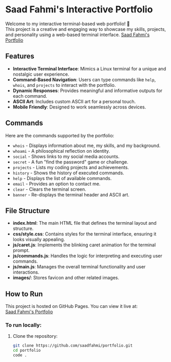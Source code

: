 # Saad Fahmi's Interactive Portfolio

Welcome to my interactive terminal-based web portfolio! 🚀  
This project is a creative and engaging way to showcase my skills, projects, and personality using a web-based terminal interface.
[Saad Fahmi's Portfolio](https://saadfahmi.github.io/portfolio/)

## Features
- **Interactive Terminal Interface**: Mimics a Linux terminal for a unique and nostalgic user experience.
- **Command-Based Navigation**: Users can type commands like `help`, `whois`, and `projects` to interact with the portfolio.
- **Dynamic Responses**: Provides meaningful and informative outputs for each command.
- **ASCII Art**: Includes custom ASCII art for a personal touch.
- **Mobile Friendly**: Designed to work seamlessly across devices.

## Commands
Here are the commands supported by the portfolio:
- `whois` - Displays information about me, my skills, and my background.
- `whoami` - A philosophical reflection on identity.
- `social` - Shows links to my social media accounts.
- `secret` - A fun "find the password" game or challenge.
- `projects` - Lists my coding projects and achievements.
- `history` - Shows the history of executed commands.
- `help` - Displays the list of available commands.
- `email` - Provides an option to contact me.
- `clear` - Clears the terminal screen.
- `banner` - Re-displays the terminal header and ASCII art.

## File Structure
- **index.html**: The main HTML file that defines the terminal layout and structure.
- **css/style.css**: Contains styles for the terminal interface, ensuring it looks visually appealing.
- **js/caret.js**: Implements the blinking caret animation for the terminal prompt.
- **js/commands.js**: Handles the logic for interpreting and executing user commands.
- **js/main.js**: Manages the overall terminal functionality and user interactions.
- **images/**: Stores favicon and other related images.

## How to Run
This project is hosted on GitHub Pages. You can view it live at:  
[Saad Fahmi's Portfolio](https://saadfahmi.github.io/portfolio/)

### To run locally:
1. Clone the repository:
   ```bash
   git clone https://github.com/saadfahmi/portfolio.git
   cd portfolio
   code .
   
